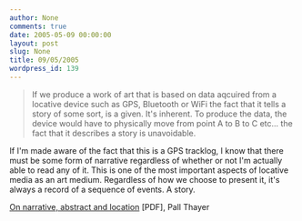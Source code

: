 ```yaml
---
author: None
comments: true
date: 2005-05-09 00:00:00
layout: post
slug: None
title: 09/05/2005
wordpress_id: 139
---
```


> If we produce a work of art that is based on data aqcuired from a locative device such as GPS, Bluetooth or WiFi the fact that it tells a story of some sort, is a given. It's inherent. To produce the data, the device would have to physically move from point A to B to C etc... the fact that it describes a story is unavoidable.
  
  

If I'm made aware of the fact that this is a GPS tracklog, I know that there must be some form of narrative regardless of whether or not I'm actually able to read any of it. This is one of the most important aspects of locative media as an art medium. Regardless of how we choose to present it, it's always a record of a sequence of events. A story.





[On narrative, abstract and location](http://pallit.lhi.is/~palli/NarAbsLoc.pdf) \[PDF\], Pall Thayer

